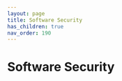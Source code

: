 ```yaml
---
layout: page
title: Software Security 
has_children: true
nav_order: 190
---
```


# Software Security
